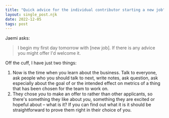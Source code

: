 ```yaml
---
title: "Quick advice for the individual contributor starting a new job"
layout: single_post.njk
date: 2022-12-05
tags: post
---
```


Jaemi asks:

> I begin my first day tomorrow with \[new job\]. If there is any advice you might offer I'd welcome it.

Off the cuff, I have just two things:

1. Now is the time when you learn about the business. Talk to everyone, ask people who you should talk to next, write notes, ask question, ask especially about the goal of or the intended effect on metrics of a thing that has been chosen for the team to work on.
3. They chose _you_ to make an offer to rather than other applicants, so there's something they like about _you_, something they are excited or hopeful about – what is it? If you can find out what it is it should be straightforward to prove them right in their choice of you.
